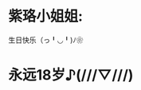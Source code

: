 <html>
    <head>
        <meta charset="utf-8" />
        <title>看不到看不到</title>
    </head>  
<body>
<h1>紫珞小姐姐:</h1>
<p>生日快乐（っ╹◡╹)ﾉ❀</p>
<h1>永远18岁♪(///▽///)</h1>
</body>

</html>
